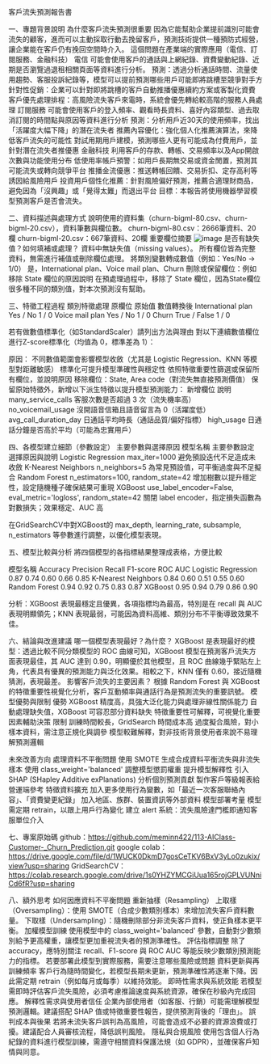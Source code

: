 客戶流失預測報告書

 一、專題背景說明
為什麼客戶流失預測很重要
因為它能幫助企業提前識別可能會流失的顧客，進而可以主動採取行動去挽留客戶，預測技術提供一種預防式經營，讓企業能在客戶仍有挽回空間時介入。
這個問題在產業端的實際應用（電信、訂閱服務、金融科技）
電信
可能會使用客戶的通話與上網紀錄、資費變動紀錄、近期是否瀏覽過退租相關頁面等資料進行分析。
預測：透過分析通話時間、流量使用趨勢、客服投訴紀錄等，模型可以提前預測哪些用戶可能即將跳槽至競爭對手方
針對性促銷：企業可以針對即將跳槽的客戶自動推播優惠續約方案或客製化資費
客戶優先處理排程：高風險流失客戶來電時，系統會優先轉給較高階的服務人員處理
訂閱服務
可能會使用客戶的登入頻率、觀看時長資料、喜好內容類型、過去取消訂閱的時間點與原因等資料進行分析
預測：分析用戶近30天的使用頻率，找出「活躍度大幅下降」的潛在流失者
推薦內容優化：強化個人化推薦演算法，來降低客戶流失的可能性
對試用期用戶建模，預測哪些人更有可能成為付費用戶，並針對潛在流失者推優惠
金融科技
		利用客戶的存款、轉帳、交易頻率以及App開啟次數與功能使用分布
低使用率帳戶預警：如用戶長期無交易或資金閒置，預測其可能流失或轉向競爭平台
推播金流優惠：推送轉帳回饋、交易折扣、定存高利等誘因給風險用戶
投資用戶個性化推薦：針對風險偏好預測，推薦合適理財商品，避免因為「沒興趣」或「覺得太難」而退出平台
目標：本報告將使用機器學習模型預測客戶是否會流失。

二、資料描述與處理方式
說明使用的資料集（churn-bigml-80.csv、churn-bigml-20.csv），資料筆數與欄位數。
churn-bigml-80.csv：2666筆資料、20欄
churn-bigml-20.csv：667筆資料、20欄
重要欄位摘要
![image](https://github.com/user-attachments/assets/b482fe6a-b172-41cd-8b96-f372c9f596a1)
是否有缺失值？如何填補或處理？
資料中無缺失值（missing values）。
所有欄位皆為完整資料，無需進行補值或刪除欄位處理。
將類別變數轉成數值（例如：Yes/No → 1/0）
是，International plan、Voice mail plan、Churn
刪除或保留欄位：例如移除 State 欄位的原因說明
在預處理過程中，移除了 State 欄位，因為State欄位很多種不同的類別值，對本次預測沒有幫助。

三、特徵工程過程
類別特徵處理
原欄位
原始值
數值轉換後
International plan
Yes / No
1 / 0
Voice mail plan
Yes / No
1 / 0
Churn
True / False
1 / 0


若有做數值標準化（如StandardScaler）請列出方法與理由
對以下連續數值欄位進行Z-score標準化（均值為 0，標準差為 1）：

原因：
不同數值範圍會影響模型收斂（尤其是 Logistic Regression、KNN 等模型對距離敏感）
標準化可提升模型準確性與穩定性
依照特徵重要性篩選或保留所有欄位，並說明原因
移除欄位：State, Area code（對流失無直接預測價值）
保留原始特徵外，新增以下派生特徵以提升模型預測能力：
新增欄位
說明
many_service_calls
客服次數是否超過 3 次（流失機率高）
no_voicemail_usage
沒開語音信箱且語音留言為 0（活躍度低）
avg_call_duration_day
日通話平均時長（通話品質/偏好指標）
high_usage
日通話分鐘是否高於平均（可能為忠實用戶）



四、各模型建立細節（參數設定）
主要參數與選擇原因
模型名稱
主要參數設定
選擇原因與說明
Logistic Regression
max_iter=1000
避免預設迭代不足造成未收斂
K-Nearest Neighbors
n_neighbors=5
為常見預設值，可平衡過度與不足擬合
Random Forest
n_estimators=100, random_state=42
增加樹數以提升穩定性，設定隨機種子確保結果可重現
XGBoost
use_label_encoder=False, eval_metric='logloss', random_state=42
關閉 label encoder，指定損失函數為對數損失；效果穩定、AUC 高


在GridSearchCV中對XGBoost的 max_depth, learning_rate, subsample, n_estimators 等參數進行調整，以優化模型表現。

五、模型比較與分析
將四個模型的各指標結果整理成表格，方便比較

模型名稱
Accuracy
Precision
Recall
F1-score
ROC AUC
Logistic Regression
0.87
0.74
0.60
0.66
0.85
K-Nearest Neighbors
0.84
0.60
0.51
0.55
0.60
Random Forest
0.94
0.92
0.75
0.83
0.87
XGBoost
0.95
0.94
0.79
0.86
0.90


分析：XGBoost 表現最穩定且優異，各項指標均為最高，特別是在 recall 與 AUC 表現明顯領先；KNN 表現最弱，可能因為資料高維、類別分布不平衡導致效果不佳。

六、結論與改進建議
哪一個模型表現最好？為什麼？
XGBoost 是表現最好的模型：透過比較不同分類模型的 ROC 曲線可知，XGBoost 模型在預測客戶流失方面表現最佳，其 AUC 達到 0.90，明顯優於其他模型，且 ROC 曲線幾乎緊貼左上角，代表具有優異的預測能力與泛化效果。相較之下，KNN 僅有 0.60，接近隨機猜測，表現最差。
影響客戶流失的主要因素？
根據 Random Forest 與 XGBoost 的特徵重要性視覺化分析，客戶互動頻率與通話行為是預測流失的重要訊號。
模型優勢與限制
優勢
XGBoost 精度高，具強大泛化能力與處理非線性關係能力
自動處理缺失值，XGBoost 可容忍部分資料缺失
特徵重要性可解釋，可視覺化重要因素輔助決策
限制
訓練時間較長，GridSearch 時間成本高
過度擬合風險，對小樣本資料，需注意正規化與調參
模型較難解釋，對非技術背景使用者來說不易理解預測邏輯

未來改善方向
處理資料不平衡問題
使用 SMOTE 生成合成資料平衡流失與非流失樣本
使用 class_weight='balanced' 調整模型懲罰權重
提升模型解釋性
引入 SHAP (SHapley Additive exPlanations) 分析個別預測貢獻
製作客戶等級報表給營運端參考
特徵資料擴充
加入更多使用行為變數，如「最近一次客服聯絡內容」、「資費變更紀錄」
加入地區、族群、裝置資訊等外部資料
模型部署考量
模型需定期 retrain，以跟上用戶行為變化
建立 alert 系統：流失風險達門檻即通知客服單位介入


七、專案原始碼
github：https://github.com/meminn422/113-AIClass-Customer-_Churn_Prediction.git
google colab：https://drive.google.com/file/d/1WUCK0DkmD7gosCeTKV6BxV3yLo0zukix/view?usp=sharing
GridSearchCV：https://colab.research.google.com/drive/1s0YHZYMCGiUua165rojGPLVUNniCd6fR?usp=sharing


八、額外思考
如何因應資料不平衡問題
重新抽樣（Resampling）
上取樣（Oversampling）：使用 SMOTE（合成少數類別樣本）來增加流失客戶資料數量。
下取樣（Undersampling）：隨機刪除部分非流失客戶資料，使正負樣本更平衡。
加權模型訓練
使用模型中的 class_weight='balanced' 參數，自動對少數類別給予更高權重，讓模型更加重視流失者的預測準確性。
評估指標調整
除了 accuracy，應特別關注 recall、F1-score 與 ROC AUC 等能反映少數類別預測能力的指標。
若要部署此模型到實際服務，需要注意哪些風險或問題
資料更新與再訓練頻率
客戶行為隨時間變化，若模型長期未更新，預測準確性將逐漸下降。因此需定期 retrain（例如每月或每季）以維持效能。
即時性需求與系統效能
若模型需即時評估客戶流失風險，必須考慮推論速度與系統資源，確保在秒級內完成回應。
解釋性需求與使用者信任
企業內部使用者（如客服、行銷）可能需理解模型預測邏輯。建議搭配 SHAP 值或特徵重要性報告，提供預測背後的「理由」。
誤判成本與後果
若將未流失客戶誤判為高風險，可能會造成不必要的資源浪費或打擾。建議配合人員審核流程，降低誤判風險。
隱私與合規風險
使用包含個人行為紀錄的資料進行模型訓練，需遵守相關資料保護法規（如 GDPR），並確保客戶知情與同意。


